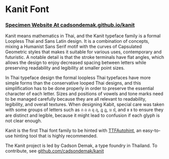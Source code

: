 # Kanit Font

### [Specimen Website At cadsondemak.github.io/kanit](http://cadsondemak.github.io/kanit/)

Kanit means mathematics in Thai, and the Kanit typeface family is a formal Loopless Thai and Sans Latin design. 
It is a combination of concepts, mixing a Humanist Sans Serif motif with the curves of Capsulated Geometric styles that makes it suitable for various uses, contemporary and futuristic. 
A notable detail is that the stroke terminals have flat angles, which allows the design to enjoy decreased spacing between letters while preserving readability and legibility at smaller point sizes. 

In Thai typeface design the formal loopless Thai typefaces have more simple forms than the conservative looped Thai designs, and this simplification has to be done properly in order to preserve the essential character of each letter. 
Sizes and positions of vowels and tone marks need to be managed carefully because they are all relevant to readability, legibility, and overall textures. 
When designing Kabit, special care was taken with some groups of letters such as ก ถ ภ ฤ ฦ, ฎ ฏ, บ ป, and ข ช to ensure they are distinct and legible, because it might lead to confusion if each glyph is not clear enough.

Kanit is the first Thai font family to be hinted with <a href="http://www.freetype.org/ttfautohint/">TTFAutohint</a>, an easy-to-use hinting tool that is highly recommended.

The Kanit project is led by Cadson Demak, a type foundry in Thailand. 
To contribute, see <a href="http://github.com/cadsondemak/kanit">github.com/cadsondemak/kanit</a>
